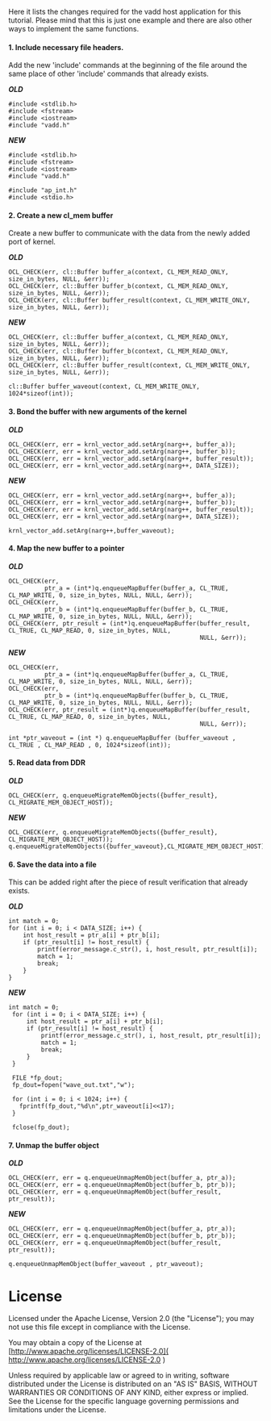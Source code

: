 Here it lists the changes required for the vadd host application for this tutorial. Please mind that this is just one example and there are also other ways to implement the same functions.

#### 1. Include necessary file headers.

Add the new 'include' commands at the beginning of the file around the same place of other 'include' commands that already exists.

***OLD***
```
#include <stdlib.h>
#include <fstream>
#include <iostream>
#include "vadd.h"
```

***NEW***
```
#include <stdlib.h>
#include <fstream>
#include <iostream>
#include "vadd.h"

#include "ap_int.h"
#include <stdio.h>
```

#### 2. Create a new cl_mem buffer

Create a new buffer to communicate with the data from the newly added port of kernel.

***OLD***
```
OCL_CHECK(err, cl::Buffer buffer_a(context, CL_MEM_READ_ONLY, size_in_bytes, NULL, &err));
OCL_CHECK(err, cl::Buffer buffer_b(context, CL_MEM_READ_ONLY, size_in_bytes, NULL, &err));
OCL_CHECK(err, cl::Buffer buffer_result(context, CL_MEM_WRITE_ONLY, size_in_bytes, NULL, &err));
```

***NEW***
```
OCL_CHECK(err, cl::Buffer buffer_a(context, CL_MEM_READ_ONLY, size_in_bytes, NULL, &err));
OCL_CHECK(err, cl::Buffer buffer_b(context, CL_MEM_READ_ONLY, size_in_bytes, NULL, &err));
OCL_CHECK(err, cl::Buffer buffer_result(context, CL_MEM_WRITE_ONLY, size_in_bytes, NULL, &err));

cl::Buffer buffer_waveout(context, CL_MEM_WRITE_ONLY, 1024*sizeof(int));
```

#### 3. Bond the buffer with new arguments of the kernel

***OLD***
```
OCL_CHECK(err, err = krnl_vector_add.setArg(narg++, buffer_a));
OCL_CHECK(err, err = krnl_vector_add.setArg(narg++, buffer_b));
OCL_CHECK(err, err = krnl_vector_add.setArg(narg++, buffer_result));
OCL_CHECK(err, err = krnl_vector_add.setArg(narg++, DATA_SIZE));
```

***NEW***
```
OCL_CHECK(err, err = krnl_vector_add.setArg(narg++, buffer_a));
OCL_CHECK(err, err = krnl_vector_add.setArg(narg++, buffer_b));
OCL_CHECK(err, err = krnl_vector_add.setArg(narg++, buffer_result));
OCL_CHECK(err, err = krnl_vector_add.setArg(narg++, DATA_SIZE));

krnl_vector_add.setArg(narg++,buffer_waveout);
```

#### 4. Map the new buffer to a pointer

***OLD***
```
OCL_CHECK(err,
          ptr_a = (int*)q.enqueueMapBuffer(buffer_a, CL_TRUE, CL_MAP_WRITE, 0, size_in_bytes, NULL, NULL, &err));
OCL_CHECK(err,
          ptr_b = (int*)q.enqueueMapBuffer(buffer_b, CL_TRUE, CL_MAP_WRITE, 0, size_in_bytes, NULL, NULL, &err));
OCL_CHECK(err, ptr_result = (int*)q.enqueueMapBuffer(buffer_result, CL_TRUE, CL_MAP_READ, 0, size_in_bytes, NULL,
                                                     NULL, &err));
```

***NEW***
```
OCL_CHECK(err,
          ptr_a = (int*)q.enqueueMapBuffer(buffer_a, CL_TRUE, CL_MAP_WRITE, 0, size_in_bytes, NULL, NULL, &err));
OCL_CHECK(err,
          ptr_b = (int*)q.enqueueMapBuffer(buffer_b, CL_TRUE, CL_MAP_WRITE, 0, size_in_bytes, NULL, NULL, &err));
OCL_CHECK(err, ptr_result = (int*)q.enqueueMapBuffer(buffer_result, CL_TRUE, CL_MAP_READ, 0, size_in_bytes, NULL,
                                                     NULL, &err));

int *ptr_waveout = (int *) q.enqueueMapBuffer (buffer_waveout , CL_TRUE , CL_MAP_READ , 0, 1024*sizeof(int));
```

#### 5. Read data from DDR

***OLD***
```
OCL_CHECK(err, q.enqueueMigrateMemObjects({buffer_result}, CL_MIGRATE_MEM_OBJECT_HOST));
```

***NEW***
```
OCL_CHECK(err, q.enqueueMigrateMemObjects({buffer_result}, CL_MIGRATE_MEM_OBJECT_HOST));
q.enqueueMigrateMemObjects({buffer_waveout},CL_MIGRATE_MEM_OBJECT_HOST);
```

#### 6. Save the data into a file

This can be added right after the piece of result verification that already exists.

***OLD***
```
int match = 0;
for (int i = 0; i < DATA_SIZE; i++) {
    int host_result = ptr_a[i] + ptr_b[i];
    if (ptr_result[i] != host_result) {
        printf(error_message.c_str(), i, host_result, ptr_result[i]);
        match = 1;
        break;
    }
}
```

***NEW***
```
int match = 0;
 for (int i = 0; i < DATA_SIZE; i++) {
     int host_result = ptr_a[i] + ptr_b[i];
     if (ptr_result[i] != host_result) {
         printf(error_message.c_str(), i, host_result, ptr_result[i]);
         match = 1;
         break;
     }
 }

 FILE *fp_dout;
 fp_dout=fopen("wave_out.txt","w");

 for (int i = 0; i < 1024; i++) {
   fprintf(fp_dout,"%d\n",ptr_waveout[i]<<17);
 }

 fclose(fp_dout);
```

#### 7. Unmap the buffer object

***OLD***
```
OCL_CHECK(err, err = q.enqueueUnmapMemObject(buffer_a, ptr_a));
OCL_CHECK(err, err = q.enqueueUnmapMemObject(buffer_b, ptr_b));
OCL_CHECK(err, err = q.enqueueUnmapMemObject(buffer_result, ptr_result));
```

***NEW***
```
OCL_CHECK(err, err = q.enqueueUnmapMemObject(buffer_a, ptr_a));
OCL_CHECK(err, err = q.enqueueUnmapMemObject(buffer_b, ptr_b));
OCL_CHECK(err, err = q.enqueueUnmapMemObject(buffer_result, ptr_result));

q.enqueueUnmapMemObject(buffer_waveout , ptr_waveout);
```

# License

Licensed under the Apache License, Version 2.0 (the "License"); you may not use this file except in compliance with the License.

You may obtain a copy of the License at [http://www.apache.org/licenses/LICENSE-2.0]( http://www.apache.org/licenses/LICENSE-2.0 )



Unless required by applicable law or agreed to in writing, software distributed under the License is distributed on an "AS IS" BASIS, WITHOUT WARRANTIES OR CONDITIONS OF ANY KIND, either express or implied. See the License for the specific language governing permissions and limitations under the License.
